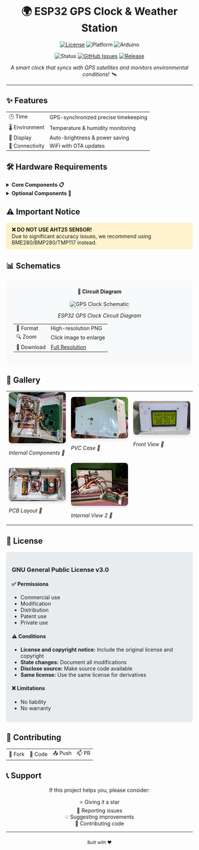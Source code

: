 <div align="center">
  <h1>🌍 ESP32 GPS Clock & Weather Station</h1>
  <p>
    <a href="/LICENSE"><img src="https://img.shields.io/github/license/desiFish/ESP32-GPS-CLOCK-V1" alt="License"></a>
    <img src="https://img.shields.io/badge/platform-ESP32-green.svg" alt="Platform">
    <img src="https://img.shields.io/badge/Arduino-Compatible-yellow.svg" alt="Arduino">
  </p>
  <p>
    <img src="https://img.shields.io/badge/status-active-success.svg" alt="Status">
    <a href="https://github.com/desiFish/ESP32-GPS-CLOCK-V1/issues"><img src="https://img.shields.io/github/issues/desiFish/ESP32-GPS-CLOCK-V1.svg" alt="GitHub Issues"></a>
    <a href="https://github.com/desiFish/ESP32-GPS-CLOCK-V1/releases"><img src="https://img.shields.io/github/v/release/desiFish/ESP32-GPS-CLOCK-V1" alt="Release"></a>
  </p>
  <p><em>A smart clock that syncs with GPS satellites and monitors environmental conditions! 🛰️</em></p>
</div>

---

<h2>✨ Features</h2>
<table>
  <tr>
    <td>🕒 Time</td>
    <td>GPS-synchronized precise timekeeping</td>
  </tr>
  <tr>
    <td>🌡️ Environment</td>
    <td>Temperature & humidity monitoring</td>
  </tr>
  <tr>
    <td>🔆 Display</td>
    <td>Auto-brightness & power saving</td>
  </tr>
  <tr>
    <td>📱 Connectivity</td>
    <td>WiFi with OTA updates</td>
  </tr>
</table>

<h2>🛠️ Hardware Requirements</h2>

<details>
<summary><strong>Core Components 📋</strong></summary>

| Component | Purpose | Notes |
|-----------|---------|--------|
| ESP32 devkit v1 | 🧠 Controller | DOIT version recommended |
| BH1750 | 💡 Light sensor | I²C interface |
| BME280 | 🌡️ Environment | Temperature/Humidity |
| GPS Neo 6m | 📡 GPS receiver | UART interface |
| ST7920 LCD | 🖥️ Display | 128x64 pixels |
| Buzzer | 🔊 Alerts | Active buzzer |

</details>

<details>
<summary><strong>Optional Components 🔧</strong></summary>

- 🔋 LiFePO4 AAA 80mAh (GPS backup)
- ⚡ TP5000 charging circuit
- 🔌 BMS with IN4007 diode
- 🛠️ Prototyping materials

</details>

<h2>⚠️ Important Notice</h2>
<div style="background-color: #fff3cd; padding: 10px; border-radius: 5px; border-left: 5px solid #ffeeba;">
  <strong>❌ DO NOT USE AHT25 SENSOR!</strong><br>
  Due to significant accuracy issues, we recommend using BME280/BMP280/TMP117 instead.
</div>

<h2>📊 Schematics</h2>
<div align="center" style="background-color: #f8f9fa; padding: 20px; border-radius: 8px; margin: 20px 0;">
    <summary><strong>👀 Circuit Diagram</strong></summary>
    <br>
    <img src="https://github.com/KamadoTanjiro-beep/ESP32-GPS-CLOCK-V1/blob/main/resources/schematic/Schematic_GPSClock-V1.png" 
         alt="GPS Clock Schematic" 
         style="max-width: 50%; border-radius: 5px; box-shadow: 0 4px 8px rgba(0,0,0,0.1);">
    <p><em>ESP32 GPS Clock Circuit Diagram</em></p>

  <table>
    <tr>
      <td>📝 Format</td>
      <td>High-resolution PNG</td>
    </tr>
    <tr>
      <td>🔍 Zoom</td>
      <td>Click image to enlarge</td>
    </tr>
    <tr>
      <td>💾 Download</td>
      <td><a href="https://github.com/KamadoTanjiro-beep/ESP32-GPS-CLOCK-V1/blob/main/resources/schematic/Schematic_GPSClock-V1.png">Full Resolution</a></td>
    </tr>
  </table>
</div>

<h2>📸 Gallery</h2>
<div align="center">
  <table>
    <tr>
      <!-- First Row -->
      <td width="33%">
        <img src="resources/images/x1.jpg" 
             alt="Internal Components" 
             width="100%"
             style="border-radius: 8px; box-shadow: 0 4px 8px rgba(0,0,0,0.1);">
        <p><em>Internal Components 🔧</em></p>
      </td>
      <td width="33%">
        <img src="resources/images/x2.jpg" 
             alt="PVC Case" 
             width="100%"
             style="border-radius: 8px; box-shadow: 0 4px 8px rgba(0,0,0,0.1);">
        <p><em>PVC Case 🎨</em></p>
      </td>
      <td width="33%">
        <img src="resources/images/x3.jpg" 
             alt="Front View" 
             width="100%"
             style="border-radius: 8px; box-shadow: 0 4px 8px rgba(0,0,0,0.1);">
        <p><em>Front View 📱</em></p>
      </td>
    </tr>
    <tr>
      <!-- Second Row -->
      <td width="33%">
        <img src="resources/images/x4.jpg" 
             alt="PCB Layout" 
             width="100%"
             style="border-radius: 8px; box-shadow: 0 4px 8px rgba(0,0,0,0.1);">
        <p><em>PCB Layout 🔌</em></p>
      </td>
      <td width="33%">
        <img src="resources/images/x5.jpg" 
             alt="Internal View 2" 
             width="100%"
             style="border-radius: 8px; box-shadow: 0 4px 8px rgba(0,0,0,0.1);">
        <p><em>Internal View 2 🔌</em></p>
      </td>
      <td width="33%"></td>
    </tr>
  </table>
</div>

<h2>📜 License</h2>
<div style="background-color: #e9ecef; padding: 15px; border-radius: 5px;">
<h3>GNU General Public License v3.0</h3>

<h4>✅ Permissions</h4>
<ul>
  <li>Commercial use</li>
  <li>Modification</li>
  <li>Distribution</li>
  <li>Patent use</li>
  <li>Private use</li>
</ul>

<h4>⚠️ Conditions</h4>
<ul>
  <li><strong>License and copyright notice:</strong> Include the original license and copyright</li>
  <li><strong>State changes:</strong> Document all modifications</li>
  <li><strong>Disclose source:</strong> Make source code available</li>
  <li><strong>Same license:</strong> Use the same license for derivatives</li>
</ul>

<h4>❌ Limitations</h4>
<ul>
  <li>No liability</li>
  <li>No warranty</li>
</ul>
</div>

<h2>🤝 Contributing</h2>
<div align="center">
  <table>
    <tr>
      <td>🍴 Fork</td>
      <td>🔧 Code</td>
      <td>📤 Push</td>
      <td>📫 PR</td>
    </tr>
  </table>
</div>

<h2>📞 Support</h2>
<div align="center">
  <p>If this project helps you, please consider:</p>
  <p>
    ⭐ Giving it a star<br>
    🐛 Reporting issues<br>
    💡 Suggesting improvements<br>
    🤝 Contributing code
  </p>
</div>

---

<div align="center">
  <sub>Built with ❤️</sub>
</div>
